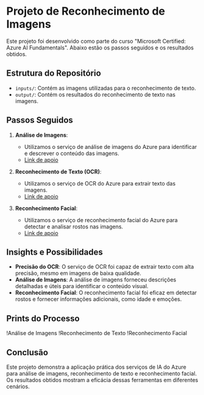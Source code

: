 # Projeto de Reconhecimento de Imagens

Este projeto foi desenvolvido como parte do curso "Microsoft Certified: Azure AI Fundamentals". Abaixo estão os passos seguidos e os resultados obtidos.

## Estrutura do Repositório

- `inputs/`: Contém as imagens utilizadas para o reconhecimento de texto.
- `output/`: Contém os resultados do reconhecimento de texto nas imagens.

## Passos Seguidos

1. **Análise de Imagens**:
   - Utilizamos o serviço de análise de imagens do Azure para identificar e descrever o conteúdo das imagens.
   - [Link de apoio](https://microsoftlearning.github.io/mslearn-ai-fundamentals/Instructions/Labs/03-image-analysis.html)

2. **Reconhecimento de Texto (OCR)**:
   - Utilizamos o serviço de OCR do Azure para extrair texto das imagens.
   - [Link de apoio](https://microsoftlearning.github.io/mslearn-ai-fundamentals/Instructions/Labs/05-ocr.html)

3. **Reconhecimento Facial**:
   - Utilizamos o serviço de reconhecimento facial do Azure para detectar e analisar rostos nas imagens.
   - [Link de apoio](https://microsoftlearning.github.io/mslearn-ai-fundamentals/Instructions/Labs/04-face.html)

## Insights e Possibilidades

- **Precisão do OCR**: O serviço de OCR foi capaz de extrair texto com alta precisão, mesmo em imagens de baixa qualidade.
- **Análise de Imagens**: A análise de imagens forneceu descrições detalhadas e úteis para identificar o conteúdo visual.
- **Reconhecimento Facial**: O reconhecimento facial foi eficaz em detectar rostos e fornecer informações adicionais, como idade e emoções.

## Prints do Processo

!Análise de Imagens
!Reconhecimento de Texto
!Reconhecimento Facial

## Conclusão

Este projeto demonstra a aplicação prática dos serviços de IA do Azure para análise de imagens, reconhecimento de texto e reconhecimento facial. Os resultados obtidos mostram a eficácia dessas ferramentas em diferentes cenários.
